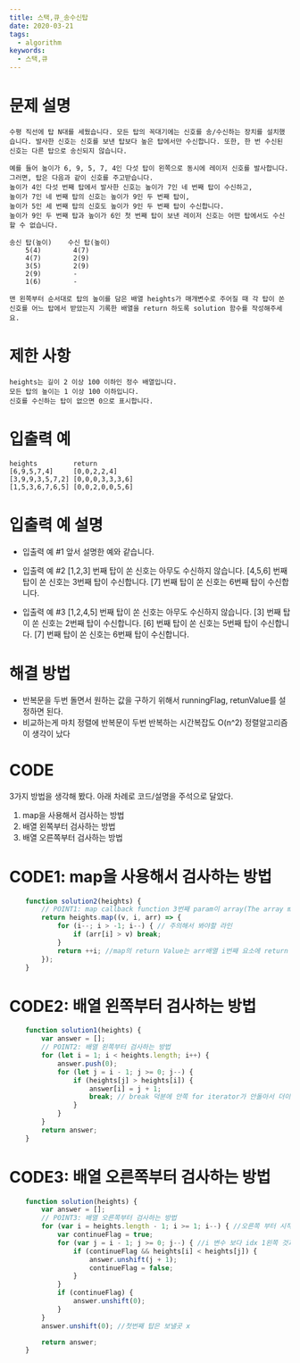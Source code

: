 ```yaml
---
title: 스택,큐_송수신탑
date: 2020-03-21
tags:
  - algorithm
keywords:
  - 스택,큐
---
```

# 문제 설명
    수평 직선에 탑 N대를 세웠습니다. 모든 탑의 꼭대기에는 신호를 송/수신하는 장치를 설치했습니다. 발사한 신호는 신호를 보낸 탑보다 높은 탑에서만 수신합니다. 또한, 한 번 수신된 신호는 다른 탑으로 송신되지 않습니다.

    예를 들어 높이가 6, 9, 5, 7, 4인 다섯 탑이 왼쪽으로 동시에 레이저 신호를 발사합니다. 그러면, 탑은 다음과 같이 신호를 주고받습니다. 
    높이가 4인 다섯 번째 탑에서 발사한 신호는 높이가 7인 네 번째 탑이 수신하고,
    높이가 7인 네 번째 탑의 신호는 높이가 9인 두 번째 탑이,
    높이가 5인 세 번째 탑의 신호도 높이가 9인 두 번째 탑이 수신합니다. 
    높이가 9인 두 번째 탑과 높이가 6인 첫 번째 탑이 보낸 레이저 신호는 어떤 탑에서도 수신할 수 없습니다.
    
    송신 탑(높이)	수신 탑(높이)
        5(4)	    4(7)
        4(7)	    2(9)
        3(5)	    2(9)
        2(9)	    -
        1(6)	    -
    
    맨 왼쪽부터 순서대로 탑의 높이를 담은 배열 heights가 매개변수로 주어질 때 각 탑이 쏜 신호를 어느 탑에서 받았는지 기록한 배열을 return 하도록 solution 함수를 작성해주세요.
    
    
# 제한 사항
    heights는 길이 2 이상 100 이하인 정수 배열입니다.
    모든 탑의 높이는 1 이상 100 이하입니다.
    신호를 수신하는 탑이 없으면 0으로 표시합니다.
    
# 입출력 예
    heights	        return
    [6,9,5,7,4]	    [0,0,2,2,4]
    [3,9,9,3,5,7,2]	[0,0,0,3,3,3,6]
    [1,5,3,6,7,6,5]	[0,0,2,0,0,5,6]

# 입출력 예 설명
* 입출력 예 #1
앞서 설명한 예와 같습니다.

* 입출력 예 #2
[1,2,3] 번째 탑이 쏜 신호는 아무도 수신하지 않습니다.
[4,5,6] 번째 탑이 쏜 신호는 3번째 탑이 수신합니다.
[7] 번째 탑이 쏜 신호는 6번째 탑이 수신합니다.

* 입출력 예 #3
[1,2,4,5] 번째 탑이 쏜 신호는 아무도 수신하지 않습니다.
[3] 번째 탑이 쏜 신호는 2번째 탑이 수신합니다.
[6] 번째 탑이 쏜 신호는 5번째 탑이 수신합니다.
[7] 번째 탑이 쏜 신호는 6번째 탑이 수신합니다.

# 해결 방법 
* 반복문을 두번 돌면서 원하는 값을 구하기 위해서 runningFlag, retunValue를 설정하면 된다. 
* 비교하는게 마치 정렬에 반복문이 두번 반복하는 시간복잡도 O(n^2) 정렬알고리즘이 생각이 났다


# CODE
3가지 방법을 생각해 봤다. 아래 차례로 코드/설명을 주석으로 달았다.
1. map을 사용해서 검사하는 방법
2. 배열 왼쪽부터 검사하는 방법
3. 배열 오른쪽부터 검사하는 방법 

# CODE1: map을 사용해서 검사하는 방법
```js
    function solution2(heights) {
        // POINT1: map callback function 3번째 param이 array(The array map was called upon)이라는 것을 이용
        return heights.map((v, i, arr) => {
            for (i--; i > -1; i--) { // 주의해서 봐야할 라인
                if (arr[i] > v) break;
            }
            return ++i; //map의 return Value는 arr배열 i번째 요소에 return 값이 setting된다.
        });
    }   
```

# CODE2: 배열 왼쪽부터 검사하는 방법
```js
    function solution1(heights) {
        var answer = [];
        // POINT2: 배열 왼쪽부터 검사하는 방법
        for (let i = 1; i < heights.length; i++) {
            answer.push(0);
            for (let j = i - 1; j >= 0; j--) {
                if (heights[j] > heights[i]) {
                    answer[i] = j + 1;
                    break; // break 덕분에 안쪽 for iterator가 안돌아서 더이상 왼쪽에 있는 idx를 돌지 않는다.
                }
            }
        }
        return answer;
    }
```

# CODE3: 배열 오른쪽부터 검사하는 방법 
```js
    function solution(heights) {
        var answer = [];
        // POINT3: 배열 오른쪽부터 검사하는 방법
        for (var i = heights.length - 1; i >= 1; i--) { //오른쪽 부터 시작하는 for문
            var continueFlag = true;
            for (var j = i - 1; j >= 0; j--) { //i 변수 보다 idx 1왼쪽 것과 비교
                if (continueFlag && heights[i] < heights[j]) {
                    answer.unshift(j + 1);
                    continueFlag = false;
                }
            }
            if (continueFlag) {
                answer.unshift(0);
            }
        }
        answer.unshift(0); //첫번째 탑은 보낼곳 x

        return answer;
    }
```
